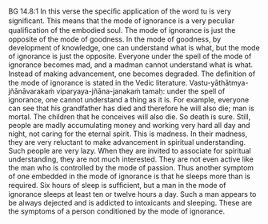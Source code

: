 BG 14.8:1	In this verse the speciﬁc application of the word tu is very signiﬁcant. This means that the mode of ignorance is a very peculiar qualiﬁcation of the embodied soul. The mode of ignorance is just the opposite of the mode of goodness. In the mode of goodness, by development of knowledge, one can understand what is what, but the mode of ignorance is just the opposite. Everyone under the spell of the mode of ignorance becomes mad, and a madman cannot understand what is what. Instead of making advancement, one becomes degraded. The deﬁnition of the mode of ignorance is stated in the Vedic literature. Vastu-yāthātmya-jñānāvarakaṁ viparyaya-jñāna-janakaṁ tamaḥ: under the spell of ignorance, one cannot understand a thing as it is. For example, everyone can see that his grandfather has died and therefore he will also die; man is mortal. The children that he conceives will also die. So death is sure. Still, people are madly accumulating money and working very hard all day and night, not caring for the eternal spirit. This is madness. In their madness, they are very reluctant to make advancement in spiritual understanding. Such people are very lazy. When they are invited to associate for spiritual understanding, they are not much interested. They are not even active like the man who is controlled by the mode of passion. Thus another symptom of one embedded in the mode of ignorance is that he sleeps more than is required. Six hours of sleep is sufﬁcient, but a man in the mode of ignorance sleeps at least ten or twelve hours a day. Such a man appears to be always dejected and is addicted to intoxicants and sleeping. These are the symptoms of a person conditioned by the mode of ignorance.